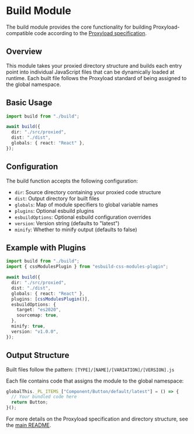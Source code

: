 # Build Module

The build module provides the core functionality for building Proxyload-compatible code according to the [Proxyload specification](../../README.md).

## Overview

This module takes your proxied directory structure and builds each entry point into individual JavaScript files that can be dynamically loaded at runtime. Each built file follows the Proxyload standard of being assigned to the global namespace.

## Basic Usage

```typescript
import build from "./build";

await build({
  dir: "./src/proxied",
  dist: "./dist",
  globals: { react: "React" },
});
```

## Configuration

The build function accepts the following configuration:

- `dir`: Source directory containing your proxied code structure
- `dist`: Output directory for built files
- `globals`: Map of module specifiers to global variable names
- `plugins`: Optional esbuild plugins
- `esbuildOptions`: Optional esbuild configuration overrides
- `version`: Version string (defaults to "latest")
- `minify`: Whether to minify output (defaults to false)

## Example with Plugins

```typescript
import build from "./build";
import { cssModulesPlugin } from "esbuild-css-modules-plugin";

await build({
  dir: "./src/proxied",
  dist: "./dist",
  globals: { react: "React" },
  plugins: [cssModulesPlugin()],
  esbuildOptions: {
    target: "es2020",
    sourcemap: true,
  },
  minify: true,
  version: "v1.0.0",
});
```

## Output Structure

Built files follow the pattern: `[TYPE]/[NAME]/[VARIATION]/[VERSION].js`

Each file contains code that assigns the module to the global namespace:

```javascript
globalThis._PL_ITEMS_["Component/Button/default/latest"] = () => {
  // Your bundled code here
  return Button;
}();
```

For more details on the Proxyload specification and directory structure, see the [main README](../../README.md).
